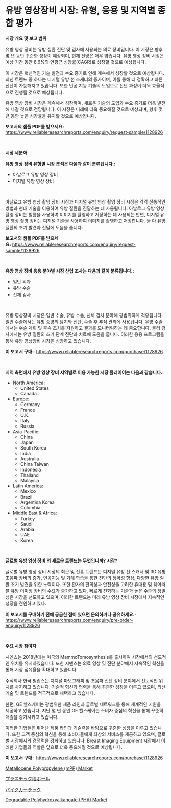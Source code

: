 <p><h1>유방 영상장비 시장: 유형, 응용 및 지역별 종합 평가</h1></p><p><strong>시장 개요 및 보고 범위</strong></p>
<p><p>유방 영상 장비는 유방 질환 진단 및 검사에 사용되는 의료 장비입니다. 이 시장은 향후 몇 년 동안 꾸준한 성장이 예상되며, 현재 전망은 매우 밝습니다. 유방 영상 장비 시장은 예상 기간 동안 8.6%의 연평균 성장률(CAGR)로 성장할 것으로 예상됩니다.</p><p>이 시장은 혁신적인 기술 발전과 수요 증가로 인해 계속해서 성장할 것으로 예상됩니다. 최신 트렌드 중 하나는 디지털 유방 선 스캐너의 증가이며, 이를 통해 더 정확하고 빠른 진단이 가능해지고 있습니다. 또한 인공 지능 기술의 도입으로 진단 과정이 더욱 효율적으로 진행될 것으로 예상됩니다.</p><p>유방 영상 장비 시장은 계속해서 성장하며, 새로운 기술의 도입과 수요 증가로 더욱 발전해 나갈 것으로 전망됩니다. 이 시장은 미래에 더욱 중요해질 것으로 예상되며, 향후 몇 년 동안 높은 성장률을 유지할 것으로 예상됩니다.</p></p>
<p><strong>보고서의 샘플 PDF를 받으세요:</strong> <a href="https://www.reliableresearchreports.com/enquiry/request-sample/1128926">https://www.reliableresearchreports.com/enquiry/request-sample/1128926</a></p>
<p>&nbsp;</p>
<p><strong>시장 세분화</strong></p>
<p><strong>유방 영상 장비 유형별 시장 분석은 다음과 같이 분류됩니다.:</strong></p>
<p><ul><li>아날로그 유방 영상 장비</li><li>디지털 유방 영상 장비</li></ul></p>
<p>&nbsp;</p>
<p><p>아날로그 유방 영상 촬영 장비 시장과 디지털 유방 영상 촬영 장비 시장은 각각 전통적인 방법과 현대 기술을 이용하여 유방 질환을 진달하는 데 사용됩니다. 아날로그 유방 영상 촬영 장비는 필름을 사용하여 이미지를 촬영하고 저장하는 데 사용되는 반면, 디지털 유방 영상 촬영 장비는 디지털 기술을 사용하여 이미지를 촬영하고 저장합니다. 둘 다 유방 질환의 조기 발견과 진달에 도움을 줍니다.</p></p>
<p><strong>보고서의 샘플 PDF를 받으세요:</strong>&nbsp;<a href="https://www.reliableresearchreports.com/enquiry/request-sample/1128926">https://www.reliableresearchreports.com/enquiry/request-sample/1128926</a></p>
<p>&nbsp;</p>
<p><strong> 유방 영상 장비 응용 분야별 시장 산업 조사는 다음과 같이 분류됩니다.:</strong></p>
<p><ul><li>일반 외과</li><li>유방 수술</li><li>신체 검사</li></ul></p>
<p>&nbsp;</p>
<p><p>유방 영상장비 시장은 일반 수술, 유방 수술, 신체 검사 분야에 광범위하게 적용됩니다. 일반 수술에서는 유방 종양의 탐지와 진단, 수술 후 추적 관리에 사용됩니다. 유방 수술에서는 수술 계획 및 후속 조치를 지원하고 결과를 모니터링하는 데 중요합니다. 물리 검사에서는 유방 질환의 초기 단계 진단과 치료에 도움을 줍니다. 이러한 응용 프로그램을 통해 유방 영상장비 시장은 성장하고 있습니다.</p></p>
<p><strong>이 보고서 구매:</strong>&nbsp; <a href="https://www.reliableresearchreports.com/purchase/1128926">https://www.reliableresearchreports.com/purchase/1128926</a></p>
<p>&nbsp;</p>
<p><strong>지역 측면에서 유방 영상 장비 지역별로 이용 가능한 시장 플레이어는 다음과 같습니다.:</strong></p>
<p><ul>
    <li>
        North America:
        <ul>
            <li>United States</li>
            <li>Canada</li>
        </ul>
    </li>
    <li>
        Europe:
        <ul>
            <li>Germany</li>
            <li>France</li>
            <li>U.K.</li>
            <li>Italy</li>
            <li>Russia</li>
        </ul>
    </li>
    <li>
        Asia-Pacific:
        <ul>
            <li>China</li>
            <li>Japan</li>
            <li>South Korea</li>
            <li>India</li>
            <li>Australia</li>
            <li>China Taiwan</li>
            <li>Indonesia</li>
            <li>Thailand</li>
            <li>Malaysia</li>
        </ul>
    </li>
    <li>
        Latin America:
        <ul>
            <li>Mexico</li>
            <li>Brazil</li>
            <li>Argentina Korea</li>
            <li>Colombia</li>
        </ul>
    </li>
    <li>
        Middle East & Africa:
        <ul>
            <li>Turkey</li>
            <li>Saudi</li>
            <li>Arabia</li>
            <li>UAE</li>
            <li>Korea</li>
        </ul>
    </li>
    </ul></p>
<p>&nbsp;</p>
<p><strong>글로벌 유방 영상 장비 의 새로운 트렌드는 무엇입니까? 시장?</strong></p>
<p><p>글로벌 유방 영상 장비 시장의 최근 및 신흥 트렌드는 디지털 유방 선 스캐너 및 3D 유방 초음파 장비의 증가, 인공지능 및 기계 학습을 통한 진단의 정확성 향상, 다양한 유방 질환 조기 발견을 위한 노력이다. 또한 환자의 편의성과 안전성을 고려한 휴대용 및 웨어러블 유방 이미징 장비의 수요가 증가하고 있다. 빠르게 진화하는 기술과 높은 수준의 정밀성은 시장을 선도하고 있으며, 이러한 트렌드는 미래 유방 영상 장비 시장에서 지속적인 성장을 견인하고 있다.</p></p>
<p><strong>이 보고서를 구매하기 전에 궁금한 점이 있으면 문의하거나 공유하세요.</strong>- <a href="https://www.reliableresearchreports.com/enquiry/pre-order-enquiry/1128926">https://www.reliableresearchreports.com/enquiry/pre-order-enquiry/1128926</a></p>
<p>&nbsp;</p>
<p><strong>주요 시장 참여자</strong></p>
<p><p>시멘스는 2018년에는 미국의 MammoTomosynthesis를 출시하여 시장에서의 선도적인 위치를 유지하였습니다. 또한 시멘스는 의료 영상 및 진단 분야에서 지속적인 혁신을 통해 시장 점유율을 확대하고 있습니다.</p><p>주식회사 한국 필립스는 디지털 마모그래피 및 초음파 진단 장비 분야에서 선도적인 위치를 차지하고 있습니다. 기술적 혁신과 협력을 통해 꾸준한 성장을 이루고 있으며, 최신 기술 및 트렌드를 적극적으로 채택하고 있습니다.</p><p>한편, GE 헬스케어는 광범위한 제품 라인과 글로벌 네트워크를 통해 세계적인 지원을 제공하고 있습니다. 지난 몇 년 동안 GE 헬스케어는 소비자 중심의 혁신을 통해 꾸준히 매출을 증가시키고 있습니다.</p><p>이러한 기업들은 뛰어난 제품 라인과 기술력을 바탕으로 꾸준한 성장을 이루고 있습니다. 또한 고객 중심의 혁신을 통해 소비자들에게 최상의 서비스를 제공하고 있으며, 글로벌 시장에서의 경쟁력을 강화하고 있습니다. Breast Imaging Equipment 시장에서 이러한 기업들의 역할은 앞으로 더욱 중요해질 것으로 예상됩니다.</p></p>
<p><strong>이 보고서 구매:</strong>&nbsp;&nbsp;<a href="https://www.reliableresearchreports.com/purchase/1128926">https://www.reliableresearchreports.com/purchase/1128926</a></p>
<p><p><a href="https://github.com/bobicer/Market-Research-Report-List-2/blob/main/metallocene-polypropylene-mpp-market.md">Metallocene Polypropylene (mPP) Market</a></p><p><a href="https://medium.com/@rudysimonis2023/%E3%83%97%E3%83%A9%E3%82%B9%E3%83%81%E3%83%83%E3%82%AF%E8%A3%BD%E3%81%AE%E6%B3%A2%E5%9E%8B%E6%AE%B5%E3%83%9C%E3%83%BC%E3%83%AB%E5%B8%82%E5%A0%B4%E3%81%AE%E3%83%88%E3%83%AC%E3%83%B3%E3%83%89%E3%81%A8%E5%B8%82%E5%A0%B4%E5%88%86%E6%9E%90%E3%81%AF-2024%E5%B9%B4%E3%81%8B%E3%82%892031%E5%B9%B4%E3%81%BE%E3%81%A7%E3%81%AE%E6%9C%9F%E9%96%93%E3%81%AB%E4%BA%88%E6%B8%AC%E3%81%95%E3%82%8C%E3%81%A6%E3%81%84%E3%81%BE%E3%81%99-14b0806d8bc9">プラスチック段ボール</a></p><p><a href="https://medium.com/@verniebarton2023/%E8%87%AA%E8%BB%A2%E8%BB%8A%E3%82%AB%E3%83%BC%E3%83%A9%E3%83%83%E3%82%AF%E5%B8%82%E5%A0%B4%E3%81%AE%E6%B4%9E%E5%AF%9F-%E5%B8%82%E5%A0%B4%E5%8B%95%E5%90%91-%E6%88%90%E9%95%B7-2024%E5%B9%B4%E3%81%8B%E3%82%892031%E5%B9%B4%E3%81%BE%E3%81%A7%E3%81%AE%E4%BA%88%E6%B8%AC-37b8e17e06bb">バイクカーラック</a></p><p><a href="https://github.com/timeliteaut/Market-Research-Report-List-1/blob/main/degradable-polyhydroxyalkanoate-pha-market.md">Degradable Polyhydroxyalkanoate (PHA) Market</a></p></p>
